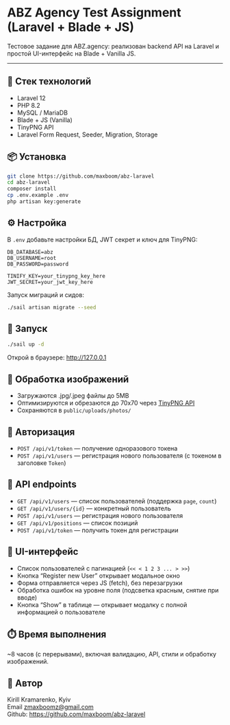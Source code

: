 # ABZ Agency Test Assignment (Laravel + Blade + JS)

Тестовое задание для ABZ.agency: реализован backend API на Laravel и простой UI-интерфейс на Blade + Vanilla JS.

---

## 🔧 Стек технологий

* Laravel 12
* PHP 8.2
* MySQL / MariaDB
* Blade + JS (Vanilla)
* TinyPNG API
* Laravel Form Request, Seeder, Migration, Storage

## 📦 Установка

```bash
git clone https://github.com/maxboom/abz-laravel
cd abz-laravel
composer install
cp .env.example .env
php artisan key:generate
```

## ⚙️ Настройка

В ```.env``` добавьте настройки БД, JWT секрет и ключ для TinyPNG:
```dotenv
DB_DATABASE=abz
DB_USERNAME=root
DB_PASSWORD=password

TINIFY_KEY=your_tinypng_key_here
JWT_SECRET=your_jwt_key_here
```
Запуск миграций и сидов:
```bash
./sail artisan migrate --seed
```

## 🚀 Запуск
```bash
./sail up -d
```
Открой в браузере: http://127.0.0.1

## 📸 Обработка изображений
- Загружаются .jpg/.jpeg файлы до 5MB
- Оптимизируются и обрезаются до 70x70 через [TinyPNG API](https://tinypng.com/)
- Сохраняются в ```public/uploads/photos/```

## 🔐 Авторизация
- ```POST /api/v1/token``` — получение одноразового токена
- ```POST /api/v1/users``` — регистрация нового пользователя (с токеном в заголовке ```Token```)

## 📄 API endpoints
- ```GET /api/v1/users``` — список пользователей (поддержка ```page```, ```count```)
- ```GET /api/v1/users/{id}``` — конкретный пользователь
- ```POST /api/v1/users``` — регистрация нового пользователя
- ```GET /api/v1/positions``` — список позиций
- ```POST /api/v1/token``` — получить токен для регистрации

## 🧪 UI-интерфейс
- Список пользователей с пагинацией (```<< < 1 2 3 ... > >>```)
- Кнопка “Register new User” открывает модальное окно
- Форма отправляется через JS (fetch), без перезагрузки
- Обработка ошибок на уровне поля (подсветка красным, снятие при вводе)
- Кнопка “Show” в таблице — открывает модалку с полной информацией о пользователе

## ⏱️ Время выполнения
~8 часов (с перерывами), включая валидацию, API, стили и обработку изображений.

## 👤 Автор
Kirill Kramarenko, Kyiv
<br>
Email [zmaxboomz@gmail.com](mailto:zmaxboomz@gmail.com)
<br>
Github: https://github.com/maxboom/abz-laravel
